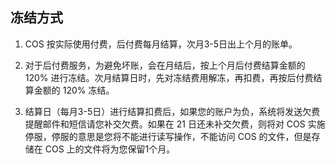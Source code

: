 ## 冻结方式

1. COS 按实际使用付费，后付费每月结算，次月3-5日出上个月的账单。

2. 对于后付费服务，为避免坏账，会在月结后，按上个月后付费结算金额的 120% 进行冻结。次月结算日时，先对冻结费用解冻，再扣费，再按后付费结算金额的 120% 冻结。

3. 结算日（每月3-5日）进行结算扣费后，如果您的账户为负，系统将发送欠费提醒邮件和短信请您补交欠费。如果在 21 日还未补交欠费，则将对 COS 实施停服，停服的意思是您将不能进行读写操作，不能访问 COS 的文件，但是存储在 COS 上的文件将为您保留1个月。